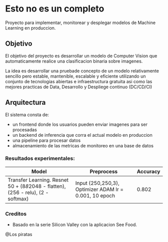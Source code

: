 # Esto no es un completo

Proyecto para implementar, monitorear y desplegar modelos de Machine Learning en produccion.

## Objetivo 
El objetivo del proyecto es desarrollar un modelo de Computer Vision que automaticamente realice una clasificacion binaria sobre imagenes.

La idea es desarrollar una pruebade concepto de un modelo relativamente sencillo pero estable, mantenible, escalable y eficiente utilizando un conjunto de tecnologias abiertas e infraestructura gratuita asi como las mejores practicas de Data, Desarrollo y Despliege continuo (DC/CD/CI)

## Arquitectura
El sistema consta de:

- un frontend donde los usuarios pueden enviar imagenes para ser procesadas
- un backend de inferencia que corra el actual modelo en produccion
- una pipeline para procesar datos
- almacenamiento de las metricas de monitoreo en una base de datos

### Resultados experimentales:

|Model|Preprocess|Accuracy|
|--|--|--|
|Transfer Learning. Resnet 50 + (8*8*2048 - flatten), (256 - relu), (2 - softmax)|Input (250,250,3), Optimizer ADAM lr = 0.001, 10 epoch |0.802 |

### Creditos
- Basado en la serie Silicon Valley con la aplicacion See Food.

@Los piratas
